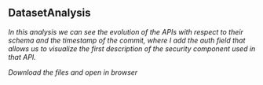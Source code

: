 ## DatasetAnalysis

_In this analysis we can see the evolution of the APIs with respect to their schema and the timestamp of the commit, 
where I add the auth field that allows us to visualize the first description of the security component used in that API._

_Download the files and open in browser_
